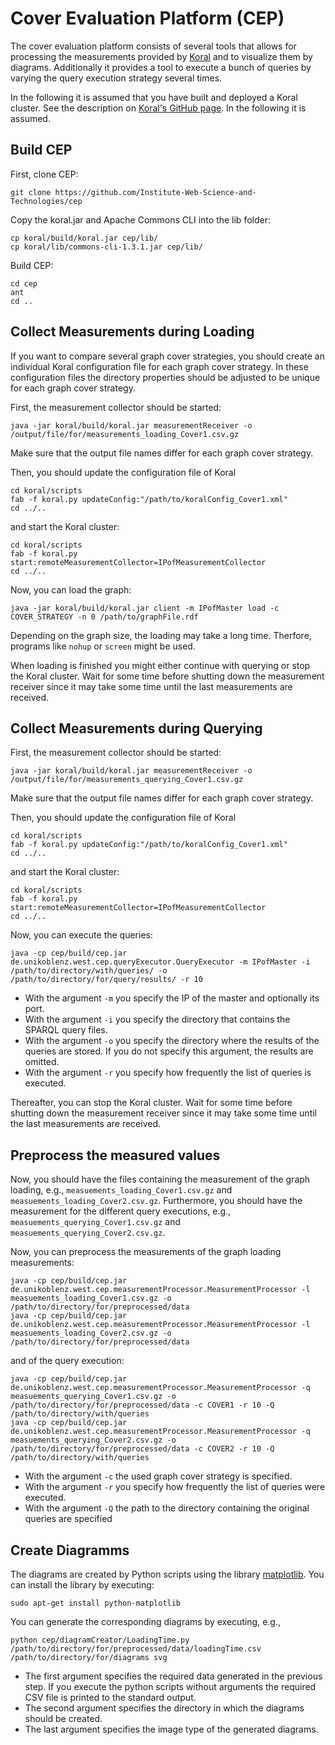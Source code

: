 # Cover Evaluation Platform (CEP)

The cover evaluation platform consists of several tools that allows for processing the measurements provided by [Koral](https://github.com/Institute-Web-Science-and-Technologies/koral) and to visualize them by diagrams. Additionally it provides a tool to execute a bunch of queries by varying the query execution strategy several times.

In the following it is assumed that you have built and deployed a Koral cluster. See the description on [Koral's GitHub page](https://github.com/Institute-Web-Science-and-Technologies/koral). In the following it is assumed.

## Build CEP

First, clone CEP:
```
git clone https://github.com/Institute-Web-Science-and-Technologies/cep
```

Copy the koral.jar and Apache Commons CLI into the lib folder:
```
cp koral/build/koral.jar cep/lib/
cp koral/lib/commons-cli-1.3.1.jar cep/lib/
```

Build CEP:
```
cd cep
ant
cd ..
```

## Collect Measurements during Loading

If you want to compare several graph cover strategies, you should create an individual Koral configuration file for each graph cover strategy. In these configuration files the directory properties should be adjusted to be unique for each graph cover strategy.

First, the measurement collector should be started:
```
java -jar koral/build/koral.jar measurementReceiver -o /output/file/for/measurements_loading_Cover1.csv.gz
```
Make sure that the output file names differ for each graph cover strategy.

Then, you should update the configuration file of Koral
```
cd koral/scripts
fab -f koral.py updateConfig:"/path/to/koralConfig_Cover1.xml"
cd ../..
```
and start the Koral cluster:
```
cd koral/scripts
fab -f koral.py start:remoteMeasurementCollector=IPofMeasurementCollector
cd ../..
```

Now, you can load the graph:
```
java -jar koral/build/koral.jar client -m IPofMaster load -c COVER_STRATEGY -n 0 /path/to/graphFile.rdf
```
Depending on the graph size, the loading may take a long time. Therfore, programs like `nohup` or `screen` might be used.

When loading is finished you might either continue with querying or stop the Koral cluster. Wait for some time before shutting down the measurement receiver since it may take some time until the last measurements are received.

## Collect Measurements during Querying

First, the measurement collector should be started:
```
java -jar koral/build/koral.jar measurementReceiver -o /output/file/for/measurements_querying_Cover1.csv.gz
```
Make sure that the output file names differ for each graph cover strategy.

Then, you should update the configuration file of Koral
```
cd koral/scripts
fab -f koral.py updateConfig:"/path/to/koralConfig_Cover1.xml"
cd ../..
```
and start the Koral cluster:
```
cd koral/scripts
fab -f koral.py start:remoteMeasurementCollector=IPofMeasurementCollector
cd ../..
```

Now, you can execute the queries:
```
java -cp cep/build/cep.jar de.unikoblenz.west.cep.queryExecutor.QueryExecutor -m IPofMaster -i /path/to/directory/with/queries/ -o /path/to/directory/for/query/results/ -r 10
```
- With the argument `-m` you specify the IP of the master and optionally its port.
- With the argument `-i` you specify the directory that contains the SPARQL query files.
- With the argument `-o` you specify the directory where the results of the queries are stored. If you do not specify this argument, the results are omitted.
- With the argument `-r` you specify how frequently the list of queries is executed.

Thereafter, you can stop the Koral cluster. Wait for some time before shutting down the measurement receiver since it may take some time until the last measurements are received.

## Preprocess the measured values

Now, you should have the files containing the measurement of the graph loading, e.g., `measuements_loading_Cover1.csv.gz` and `measuements_loading_Cover2.csv.gz`. Furthermore, you should have the measurement for the different query executions, e.g., `measuements_querying_Cover1.csv.gz` and `measuements_querying_Cover2.csv.gz`.

Now, you can preprocess the measurements of the graph loading measurements:
```
java -cp cep/build/cep.jar de.unikoblenz.west.cep.measurementProcessor.MeasurementProcessor -l  measuements_loading_Cover1.csv.gz -o /path/to/directory/for/preprocessed/data
java -cp cep/build/cep.jar de.unikoblenz.west.cep.measurementProcessor.MeasurementProcessor -l  measuements_loading_Cover2.csv.gz -o /path/to/directory/for/preprocessed/data
```
and of the query execution:
```
java -cp cep/build/cep.jar de.unikoblenz.west.cep.measurementProcessor.MeasurementProcessor -q  measuements_querying_Cover1.csv.gz -o /path/to/directory/for/preprocessed/data -c COVER1 -r 10 -Q /path/to/directory/with/queries
java -cp cep/build/cep.jar de.unikoblenz.west.cep.measurementProcessor.MeasurementProcessor -q  measuements_querying_Cover2.csv.gz -o /path/to/directory/for/preprocessed/data -c COVER2 -r 10 -Q /path/to/directory/with/queries
```
- With the argument `-c` the used graph cover strategy is specified.
- With the argument `-r` you specify how frequently the list of queries were executed.
- With the argument `-Q` the path to the directory containing the original queries are specified

## Create Diagramms

The diagrams are created by Python scripts using the library [matplotlib](http://matplotlib.org/). You can install the library by executing:
```
sudo apt-get install python-matplotlib
```

You can generate the corresponding diagrams by executing, e.g.,
```
python cep/diagramCreator/LoadingTime.py /path/to/directory/for/preprocessed/data/loadingTime.csv /path/to/directory/for/diagrams svg
```
- The first argument specifies the required data generated in the previous step. If you execute the python scripts without arguments the required CSV file is printed to the standard output.
- The second argument specifies the directory in which the diagrams should be created.
- The last argument specifies the image type of the generated diagrams.